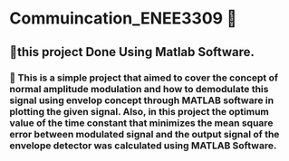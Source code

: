 # Commuincation_ENEE3309 📝
<h2> 📌this project Done Using Matlab Software.</h2> 
<h3> 🌟 This is a simple project that aimed to cover the concept of normal amplitude modulation and how to demodulate this signal using envelop concept through MATLAB software in plotting the given signal. Also, in this project the optimum value of the time constant that minimizes the mean square error between modulated signal and the output signal of the envelope detector was calculated using MATLAB Software.</h3> 

